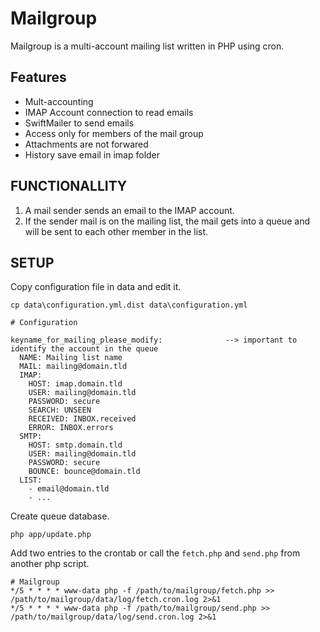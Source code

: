 # Mailgroup

Mailgroup is a multi-account mailing list written in PHP using cron.

## Features

* Mult-accounting
* IMAP Account connection to read emails
* SwiftMailer to send emails
* Access only for members of the mail group
* Attachments are not forwared
* History save email in imap folder

## FUNCTIONALLITY

1. A mail sender sends an email to the IMAP account.
1. If the sender mail is on the mailing list, the mail gets into a queue and will be sent to each other member in the list.

## SETUP

Copy configuration file in data and edit it.
```
cp data\configuration.yml.dist data\configuration.yml

# Configuration

keyname_for_mailing_please_modify:              --> important to identify the account in the queue
  NAME: Mailing list name
  MAIL: mailing@domain.tld
  IMAP:
    HOST: imap.domain.tld
    USER: mailing@domain.tld
    PASSWORD: secure
    SEARCH: UNSEEN
    RECEIVED: INBOX.received
    ERROR: INBOX.errors
  SMTP:
    HOST: smtp.domain.tld
    USER: mailing@domain.tld
    PASSWORD: secure
    BOUNCE: bounce@domain.tld
  LIST:
    - email@domain.tld
    - ...
```

Create queue database.
```
php app/update.php
```

Add two entries to the crontab or call the `fetch.php` and `send.php` from another php script.
```
# Mailgroup
*/5 * * * * www-data php -f /path/to/mailgroup/fetch.php >> /path/to/mailgroup/data/log/fetch.cron.log 2>&1
*/5 * * * * www-data php -f /path/to/mailgroup/send.php >> /path/to/mailgroup/data/log/send.cron.log 2>&1
```
